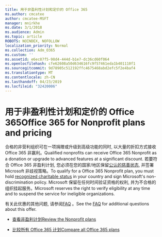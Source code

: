 ```yaml
---
title: 用于非盈利性计划和定价的 Office 365
ms.author: cmcatee
author: cmcatee-MSFT
manager: mnirkhe
ms.date: 3/1/2018
ms.audience: Admin
ms.topic: article
ROBOTS: NOINDEX, NOFOLLOW
localization_priority: Normal
ms.collection: Adm_O365
ms.custom: ''
ms.assetid: e6ec87f5-98d4-444d-b1e7-dc36cd60f064
ms.openlocfilehash: cfe62608a50d634616fc9f57461eda1b401110f1
ms.sourcegitcommit: 9d78905c512192ffc4675468abd2efc5f2e4baf4
ms.translationtype: MT
ms.contentlocale: zh-CN
ms.lasthandoff: 04/23/2019
ms.locfileid: "32420006"
---
```

# <a name="office-365-for-nonprofit-plans-and-pricing"></a><span data-ttu-id="484b8-102">用于非盈利性计划和定价的 Office 365</span><span class="sxs-lookup"><span data-stu-id="484b8-102">Office 365 for Nonprofit plans and pricing</span></span>

<span data-ttu-id="484b8-103">合格的非营利组织可在一项捐赠或升级到高级功能的同时, 以大量的折扣方式接收 Office 365 非赢利。</span><span class="sxs-lookup"><span data-stu-id="484b8-103">Qualified nonprofits can receive Office 365 Nonprofit as a donation or upgrade to advanced features at a significant discount.</span></span> <span data-ttu-id="484b8-104">若要符合 Office 365 非盈利计划, 您必须在您的国家/地区保留[公认的慈善状态](https://go.microsoft.com/fwlink/p/?LinkID=330253), 并签署 Microsoft 非歧视策略。</span><span class="sxs-lookup"><span data-stu-id="484b8-104">To qualify for a Office 365 Nonprofit plan, you must hold [recognized charitable status](https://go.microsoft.com/fwlink/p/?LinkID=330253) in your country and sign Microsoft's non-discrimination policy.</span></span> <span data-ttu-id="484b8-105">Microsoft 保留在任何时间验证资格的权利, 并为不合格的组织挂起服务。</span><span class="sxs-lookup"><span data-stu-id="484b8-105">Microsoft reserves the right to verify eligibility at any time and to suspend the service for ineligible organizations.</span></span> 
  
<span data-ttu-id="484b8-106">有关此优惠的其他问题, 请参阅[FAQ](https://products.office.com/nonprofit/office-365-nonprofit) 。</span><span class="sxs-lookup"><span data-stu-id="484b8-106">See the [FAQ](https://products.office.com/nonprofit/office-365-nonprofit) for additional questions about this offer.</span></span> 
  
- [<span data-ttu-id="484b8-107">查看非盈利计划</span><span class="sxs-lookup"><span data-stu-id="484b8-107">Review the Nonprofit plans</span></span>](https://products.office.com/nonprofit/office-365-nonprofit-plans-and-pricing?tab=1)
    
- [<span data-ttu-id="484b8-108">比较所有 Office 365 计划</span><span class="sxs-lookup"><span data-stu-id="484b8-108">Compare all Office 365 plans</span></span>](https://products.office.com/business/compare-more-office-365-for-business-plans)
    

